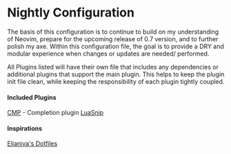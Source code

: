 # Nightly Configuration

The basis of this configuration is to continue to build on my understanding of
Neovim, prepare for the upcoming release of 0.7 version, and to further polish
my axe. Within this configuration file, the goal is to provide a DRY and modular
experience when changes or updates are needed/ performed.

All Plugins listed will have their own file that includes any dependencies or
additional plugins that support the main plugin. This helps to keep the plugin
init file clean, while keeping the responsibility of each plugin tightly
coupled.

#### Included Plugins
[CMP](https://github.com/hrsh7th/nvim-cmp) - Completion plugin
[LuaSnip](https://github.com/L3MON4D3/LuaSnip)

#### Inspirations
[Elianiva's
Dotfiles](https://github.com/elianiva/dotfiles/tree/master/config/nvim)


